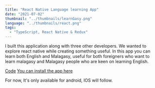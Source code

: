 ```yaml
---
title: "React Native Language learning App"
date: "2021-07-02"
thumbnail: "../thumbnails/learnGasy.png"
language: "../thumbnails/react.png"
tags:
  - "TypeScript, React Native & Redux"
---
```


I built this application along with three other developers. We wanted to explore react native while creating something useful. In this app you can learn both English and Malagasy, useful for both foreigners who want to learn malagasy and Malagasy people who are keen on learning English.

<a href='https://github.com/starjardin/https://github.com/onja-org/malagasy-rn-Thallium'>Code</a>
<a href='https://play.google.com/store/apps/details?id=com.learngasy&hl=en&gl=US'>You can install the app here</a>

For now, It's only available for android, IOS will follow.
